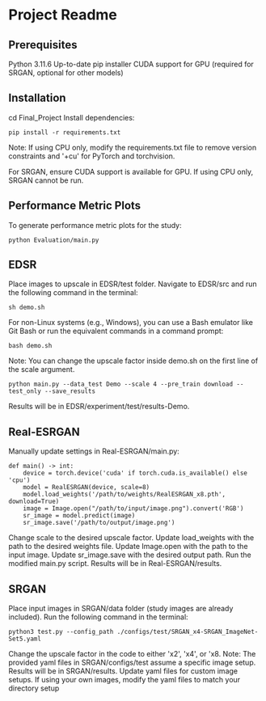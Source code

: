 # Project Readme

## Prerequisites

Python 3.11.6
Up-to-date pip installer
CUDA support for GPU (required for SRGAN, optional for other models)
## Installation

cd Final_Project
Install dependencies:
```
pip install -r requirements.txt
```

Note: If using CPU only, modify the requirements.txt file to remove version constraints and '+cu' for PyTorch and torchvision.

For SRGAN, ensure CUDA support is available for GPU. If using CPU only, SRGAN cannot be run.

## Performance Metric Plots

To generate performance metric plots for the study:
```
python Evaluation/main.py
```

## EDSR

Place images to upscale in EDSR/test folder.
Navigate to EDSR/src and run the following command in the terminal:
```
sh demo.sh
```

For non-Linux systems (e.g., Windows), you can use a Bash emulator like Git Bash or run the equivalent commands in a command prompt:
```
bash demo.sh
```

Note: You can change the upscale factor inside demo.sh on the first line of the scale argument.

```
python main.py --data_test Demo --scale 4 --pre_train download --test_only --save_results
```
Results will be in EDSR/experiment/test/results-Demo.

## Real-ESRGAN

Manually update settings in Real-ESRGAN/main.py:
```
def main() -> int:
    device = torch.device('cuda' if torch.cuda.is_available() else 'cpu')
    model = RealESRGAN(device, scale=8)
    model.load_weights('/path/to/weights/RealESRGAN_x8.pth', download=True)
    image = Image.open("/path/to/input/image.png").convert('RGB')
    sr_image = model.predict(image)
    sr_image.save('/path/to/output/image.png')

```

Change scale to the desired upscale factor.
Update load_weights with the path to the desired weights file.
Update Image.open with the path to the input image.
Update sr_image.save with the desired output path.
Run the modified main.py script.
Results will be in Real-ESRGAN/results.

## SRGAN

Place input images in SRGAN/data folder (study images are already included).
Run the following command in the terminal:
```
python3 test.py --config_path ./configs/test/SRGAN_x4-SRGAN_ImageNet-Set5.yaml
```

Change the upscale factor in the code to either 'x2', 'x4', or 'x8.
Note: The provided yaml files in SRGAN/configs/test assume a specific image setup.
Results will be in SRGAN/results. Update yaml files for custom image setups. If using your own images, modify the yaml files to match your directory setup